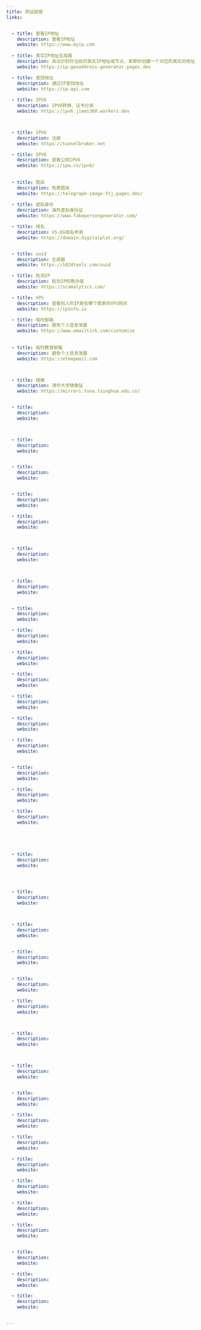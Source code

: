 ```yaml
---
title: 网站链接
links:  


  - title: 查看IP地址
    description: 查看IP地址
    website: https://www.myip.com
  
  - title: 真实IP地址生成器
    description: 自动识别你当前的真实IP地址或节点，来帮你创建一个对应的真实的地址
    website: https://ip-geoaddress-generator.pages.dev

  - title: 查找地址
    description: 通过IP查找地址
    website: https://ip-api.com
    
  - title: IPV6
    description: IPV6转换、证书分发
    website: https://ipv6.jiemi360.workers.dev



  - title: IPV6
    description: 注册
    website: https://tunnelbroker.net

  - title: IPV6
    description: 查看公网IPV6
    website: https://ipw.cn/ipv6/  
  
  
  - title: 图床
    description: 免费图床
    website: https://telegraph-image-5tj.pages.dev/
    
  - title: 虚拟身份
    description: 海外虚拟身份证
    website: https://www.fakepersongenerator.com/

  - title: 域名
    description: US.KG域名申请
    website: https://domain.digitalplat.org/


  - title: uuid
    description: 生成器
    website: https://1024tools.com/uuid

  - title: 检测IP
    description: 检测IP的欺诈值
    website: https://scamalytics.com/

  - title: VPS
    description: 查看别人的IP是在哪个商家的VPS购买
    website: https://ipinfo.io

  - title: 临时邮箱
    description: 避免个人信息泄露
    website: https://www.emailtick.com/customize
  
  
  - title: 临时教育邮箱
    description: 避免个人信息泄露
    website: https://etempmail.com



  - title: 镜像
    description: 清华大学镜像站
    website: https://mirrors.tuna.tsinghua.edu.cn/


  - title: 
    description: 
    website: 



  - title: 
    description: 
    website: 


  - title: 
    description: 
    website: 


  - title: 
    description: 
    website: 

  - title: 
    description: 
    website: 



  - title: 
    description: 
    website: 



  - title: 
    description: 
    website: 


  - title: 
    description: 
    website: 

  - title: 
    description: 
    website: 

  - title: 
    description: 
    website: 

  - title: 
    description: 
    website: 

  - title: 
    description: 
    website: 

  - title: 
    description: 
    website: 

  - title: 
    description: 
    website: 


  - title: 
    description: 
    website: 

  - title: 
    description: 
    website: 

  - title: 
    description: 
    website: 





  - title: 
    description: 
    website: 




  - title: 
    description: 
    website: 



  - title: 
    description: 
    website: 


  - title: 
    description: 
    website: 


  - title: 
    description: 
    website: 

  - title: 
    description: 
    website: 



  - title: 
    description: 
    website: 



  - title: 
    description: 
    website: 


  - title: 
    description: 
    website: 

  - title: 
    description: 
    website: 

  - title: 
    description: 
    website: 

  - title: 
    description: 
    website: 

  - title: 
    description: 
    website: 

  - title: 
    description: 
    website: 

  - title: 
    description: 
    website: 


  - title: 
    description: 
    website: 

  - title: 
    description: 
    website: 

  - title: 
    description: 
    website: 


---
```


